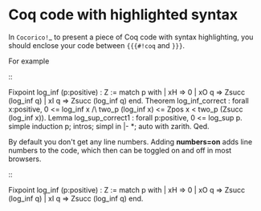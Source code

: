 Coq code with highlighted syntax
================================

In `Cocorico!`_ to present a piece of Coq code with syntax highlighting, you should enclose your code between ``{{{#!coq`` and ``}}}``.

For example

::

   Fixpoint log_inf (p:positive) : Z :=
     match p with
     | xH => 0   | xO q => Zsucc (log_inf q)   | xI q => Zsucc (log_inf q)   end.
   Theorem log_inf_correct :
    forall x:positive,
      0 <= log_inf x /\ two_p (log_inf x) <= Zpos x < two_p (Zsucc (log_inf x)).
   Lemma log_sup_correct1 : forall p:positive, 0 <= log_sup p.
   simple induction p; intros; simpl in |- *; auto with zarith.
   Qed.

By default you don't get any line numbers. Adding **numbers=on** adds line numbers to the code, which then can be toggled on and off in most browsers. 

::

   Fixpoint log_inf (p:positive) : Z :=
     match p with
     | xH => 0   | xO q => Zsucc (log_inf q)   | xI q => Zsucc (log_inf q)   end.

